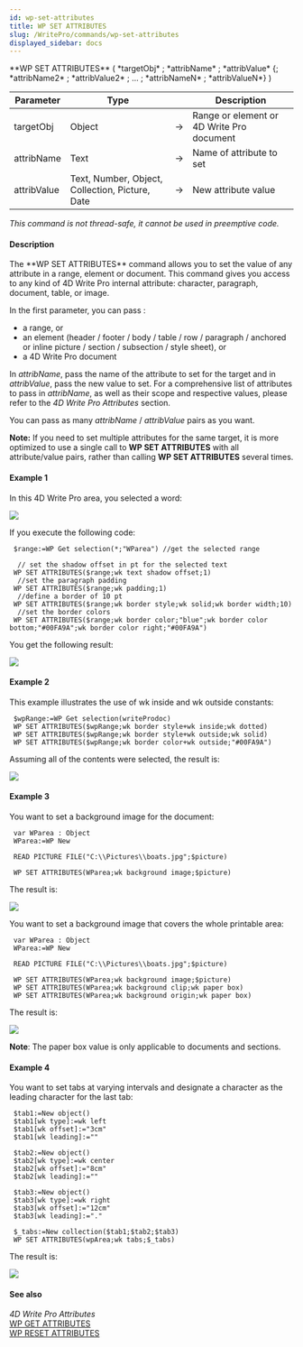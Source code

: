 ```yaml
---
id: wp-set-attributes
title: WP SET ATTRIBUTES
slug: /WritePro/commands/wp-set-attributes
displayed_sidebar: docs
---
```


<!--REF #_command_.WP SET ATTRIBUTES.Syntax-->**WP SET ATTRIBUTES** ( *targetObj* ; *attribName* ; *attribValue* {; *attribName2* ; *attribValue2* ; ... ; *attribNameN* ; *attribValueN*} )<!-- END REF-->
<!--REF #_command_.WP SET ATTRIBUTES.Params-->
| Parameter | Type |  | Description |
| --- | --- | --- | --- |
| targetObj | Object | &#8594;  | Range or element or 4D Write Pro document |
| attribName | Text | &#8594;  | Name of attribute to set |
| attribValue | Text, Number, Object, Collection, Picture, Date | &#8594;  | New attribute value |

<!-- END REF-->

*This command is not thread-safe, it cannot be used in preemptive code.*


#### Description 

<!--REF #_command_.WP SET ATTRIBUTES.Summary-->The **WP SET ATTRIBUTES** command allows you to set the value of any attribute in a range, element or document.<!-- END REF--> This command gives you access to any kind of 4D Write Pro internal attribute: character, paragraph, document, table, or image.

In the first parameter, you can pass :

* a range, or
* an element (header / footer / body / table / row / paragraph / anchored or inline picture / section / subsection / style sheet), or
* a 4D Write Pro document

In *attribName*, pass the name of the attribute to set for the target and in *attribValue*, pass the new value to set. For a comprehensive list of attributes to pass in *attribName*, as well as their scope and respective values, please refer to the *4D Write Pro Attributes* section.

You can pass as many *attribName* / *attribValue* pairs as you want.

**Note:** If you need to set multiple attributes for the same target, it is more optimized to use a single call to **WP SET ATTRIBUTES** with all attribute/value pairs, rather than calling **WP SET ATTRIBUTES** several times. 

#### Example 1 

In this 4D Write Pro area, you selected a word:  
  
![](../../assets/en/WritePro/commands/pict2643639.en.png)  

If you execute the following code:  

```4d
 $range:=WP Get selection(*;"WParea") //get the selected range
 
  // set the shadow offset in pt for the selected text
 WP SET ATTRIBUTES($range;wk text shadow offset;1)
  //set the paragraph padding
 WP SET ATTRIBUTES($range;wk padding;1)
  //define a border of 10 pt
 WP SET ATTRIBUTES($range;wk border style;wk solid;wk border width;10)
  //set the border colors
 WP SET ATTRIBUTES($range;wk border color;"blue";wk border color bottom;"#00FA9A";wk border color right;"#00FA9A")
```

  
You get the following result:  
  
![](../../assets/en/WritePro/commands/pict2643642.en.png)

#### Example 2 

This example illustrates the use of wk inside and wk outside constants:  

```4d
 $wpRange:=WP Get selection(writeProdoc)
 WP SET ATTRIBUTES($wpRange;wk border style+wk inside;wk dotted)
 WP SET ATTRIBUTES($wpRange;wk border style+wk outside;wk solid)
 WP SET ATTRIBUTES($wpRange;wk border color+wk outside;"#00FA9A")
```

  
Assuming all of the contents were selected, the result is:  
  
![](../../assets/en/WritePro/commands/pict2821715.en.png)

#### Example 3 

You want to set a background image for the document:

```4d
 var WParea : Object
 WParea:=WP New
 
 READ PICTURE FILE("C:\\Pictures\\boats.jpg";$picture)
 
 WP SET ATTRIBUTES(WParea;wk background image;$picture)
```

The result is:

![](../../assets/en/WritePro/commands/pict3514231.en.png)

You want to set a background image that covers the whole printable area:

```4d
 var WParea : Object
 WParea:=WP New
 
 READ PICTURE FILE("C:\\Pictures\\boats.jpg";$picture)
 
 WP SET ATTRIBUTES(WParea;wk background image;$picture)
 WP SET ATTRIBUTES(WParea;wk background clip;wk paper box)
 WP SET ATTRIBUTES(WParea;wk background origin;wk paper box)
```

The result is:

![](../../assets/en/WritePro/commands/pict3514233.en.png)

**Note**: The paper box value is only applicable to documents and sections.

#### Example 4 

You want to set tabs at varying intervals and designate a character as the leading character for the last tab:

```4d
 $tab1:=New object()
 $tab1[wk type]:=wk left
 $tab1[wk offset]:="3cm"
 $tab1[wk leading]:=""
 
 $tab2:=New object()
 $tab2[wk type]:=wk center
 $tab2[wk offset]:="8cm"
 $tab2[wk leading]:=""
 
 $tab3:=New object()
 $tab3[wk type]:=wk right
 $tab3[wk offset]:="12cm"
 $tab3[wk leading]:="."
 
 $_tabs:=New collection($tab1;$tab2;$tab3)
 WP SET ATTRIBUTES(wpArea;wk tabs;$_tabs)
```

The result is:

![](../../assets/en/WritePro/commands/pict4251559.en.png)

#### See also 

*4D Write Pro Attributes*  
[WP GET ATTRIBUTES](wp-get-attributes.md)  
[WP RESET ATTRIBUTES](../commands/wp-reset-attributes.md)  